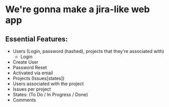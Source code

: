 # We're gonna make a jira-like web app

## Essential Features: 
- Users (Login, password (hashed), projects that they're associated with)
  - Login
 - Create User
 - Password Reset
  - Activated via email
- Projects (Issues[states])
 - Users associated with the project
 - Issues per project
  - States: (To Do / In Progress / Done)
  - Comments
